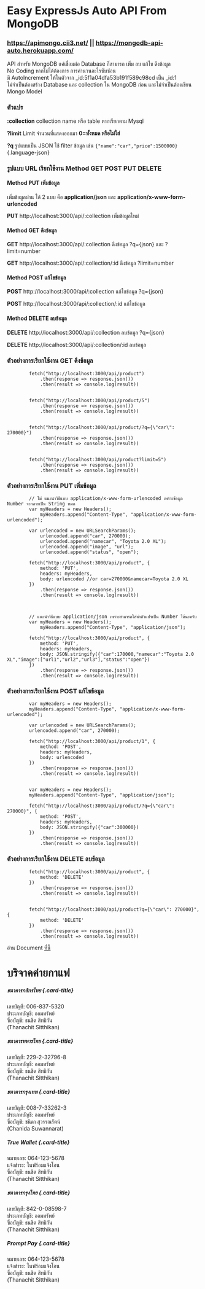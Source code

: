Easy ExpressJs Auto API From MongoDB
====================================
### https://apimongo.cii3.net/ || https://mongodb-api-auto.herokuapp.com/
API สำหรับ MongoDB แค่เชื่อมต่อ Database ก็สามารถ เพิ่ม ลบ แก้ไข
ดึงข้อมูล \
No Coding หากไม่ได้ต้องการ การคำนวนอะไรซับซ่อน \
มี AutoIncrement ให้ในตัวจาก \_id:5f1a04dfa53b191f589c98cd เป็น \_id:1 \
ไม่จำเป็นต้องสร้าง Database และ collection ใน MongoDB ก่อน
และไม่จำเป็นต้องเขียน Mongo Model

### ตัวแปร

**:collection** collection name หรือ table หากเรียกตาม Mysql

**?limit** Limit จำนวนที่แสดงออกมา **0=ทั้งหมด หรือไม่ใส่**

**?q** รูปแบบเป็น JSON ใช้ filter ข้อมูล เช่น
`{"name":"car","price":1500000}`{.language-json}

### รูปแบบ URL เรียกใช้งาน Method GET POST PUT DELETE

#### Method PUT เพิ่มข้อมูล

เพิ่มข้อมูลผ่าน ได้ 2 แบบ คือ **application/json** และ
**application/x-www-form-urlencoded**

**PUT** http://localhost:3000/api/:collection เพิ่มข้อมูลใหม่

#### Method GET ดึงข้อมูล

**GET** http://localhost:3000/api/:collection ดึงข้อมูล ?q={json} และ
?limit=number

**GET** http://localhost:3000/api/:collection/:id ดึงข้อมูล
?limit=number

#### Method POST แก้ไขข้อมูล

**POST** http://localhost:3000/api/:collection แก้ไขข้อมูล ?q={json}

**POST** http://localhost:3000/api/:collection/:id แก้ไขข้อมูล

#### Method DELETE ลบข้อมูล

**DELETE** http://localhost:3000/api/:collection ลบข้อมูล ?q={json}

**DELETE** http://localhost:3000/api/:collection/:id ลบข้อมูล

### ตัวอย่างการเรียกใช้งาน GET ดึงข้อมูล

            
            fetch("http://localhost:3000/api/product")
                .then(response => response.json())
                .then(result => console.log(result))
            
            
            fetch("http://localhost:3000/api/product/5")
                .then(response => response.json())
                .then(result => console.log(result))
            
            
            fetch("http://localhost:3000/api/product/?q={\"car\": 270000}")
                .then(response => response.json())
                .then(result => console.log(result))
            
            
            fetch("http://localhost:3000/api/product?limit=5")
                .then(response => response.json())
                .then(result => console.log(result))
            
        

### ตัวอย่างการเรียกใช้งาน PUT เพิ่มข้อมูล

            
            // ไม่ แนะนำวิธีแบบ application/x-www-form-urlencoded เพราะข้อมูล Number จะกลายเป็น String หมด
            var myHeaders = new Headers();
                myHeaders.append("Content-Type", "application/x-www-form-urlencoded");

            var urlencoded = new URLSearchParams();
                urlencoded.append("car", 270000);
                urlencoded.append("namecar", "Toyota 2.0 XL");
                urlencoded.append("image", "url");
                urlencoded.append("status", "open");

            fetch("http://localhost:3000/api/product", {
                method: 'PUT',
                headers: myHeaders,
                body: urlencoded //or car=270000&namecar=Toyota 2.0 XL
            })
                .then(response => response.json())
                .then(result => console.log(result))
            
            
            
            // แนะนำวิธีแบบ application/json เพราะสามารถใส่ค่าตัวแปรเป็น Number ได้นะครับ
            var myHeaders = new Headers();
                myHeaders.append("Content-Type", "application/json");

            fetch("http://localhost:3000/api/product", {
                method: 'PUT',
                headers: myHeaders,
                body: JSON.stringify({"car":170000,"namecar":"Toyota 2.0 XL","image":["url1","url2","url3"],"status":"open"})
            })
                .then(response => response.json())
                .then(result => console.log(result))
            
        

### ตัวอย่างการเรียกใช้งาน POST แก้ไขข้อมูล

            
            var myHeaders = new Headers();
            myHeaders.append("Content-Type", "application/x-www-form-urlencoded");
            
            var urlencoded = new URLSearchParams();
            urlencoded.append("car", 270000);
            
            fetch("http://localhost:3000/api/product/1", {
                method: 'POST',
                headers: myHeaders,
                body: urlencoded
            })
                .then(response => response.json())
                .then(result => console.log(result))
            
            
            var myHeaders = new Headers();
            myHeaders.append("Content-Type", "application/json");

            fetch("http://localhost:3000/api/product/?q={\"car\": 270000}", {
                method: 'POST',
                headers: myHeaders,
                body: JSON.stringify({"car":300000})
            })
                .then(response => response.json())
                .then(result => console.log(result))
            
        

### ตัวอย่างการเรียกใช้งาน DELETE ลบข้อมูล

            
            fetch("http://localhost:3000/api/product", {
                method: 'DELETE'
            })
                .then(response => response.json())
                .then(result => console.log(result))
            
            
            fetch("http://localhost:3000/api/product?q={\"car\": 270000}", {
                method: 'DELETE'
            })
                .then(response => response.json())
                .then(result => console.log(result))
            
        

อ่าน Document
[ที่นี้](https://docs.mongodb.com/manual/reference/method/db.collection.find/)

บริจาคค่ายกาแฟ
==============

##### ธนาคารกสิกรไทย {.card-title}

เลขบัญชี: 006-837-5320\
 ประเภทบัญชี: ออมทรัพย์\
 ฃื่อบัญชี: ธนชิต สิทธิกัน\
 (Thanachit Sitthikan)

##### ธนาคารทหารไทย {.card-title}

เลขบัญชี: 229-2-32796-8\
 ประเภทบัญชี: ออมทรัพย์\
 ฃื่อบัญชี: ธนชิต สิทธิกัน\
 (Thanachit Sitthikan)

##### ธนาคารกรุงเทพ {.card-title}

เลขบัญชี: 008-7-33262-3\
 ประเภทบัญชี: ออมทรัพย์\
 ฃื่อบัญชี: ชนิดา สุวรรณรัตน์\
 (Chanida Suwannarat)

##### True Wallet {.card-title}

หมายเลข: 064-123-5678\
 แจ้งชำระ: ในฟร์อมแจ้งโอน\
 ฃื่อบัญชี: ธนชิต สิทธิกัน\
 (Thanachit Sitthikan)

##### ธนาคารกรุงไทย {.card-title}

เลขบัญชี: 842-0-08598-7\
 ประเภทบัญชี: ออมทรัพย์\
 ฃื่อบัญชี: ธนชิต สิทธิกัน\
 (Thanachit Sitthikan)

##### Prompt Pay {.card-title}

หมายเลข: 064-123-5678\
 แจ้งชำระ: ในฟร์อมแจ้งโอน\
 ฃื่อบัญชี: ธนชิต สิทธิกัน\
 (Thanachit Sitthikan)
